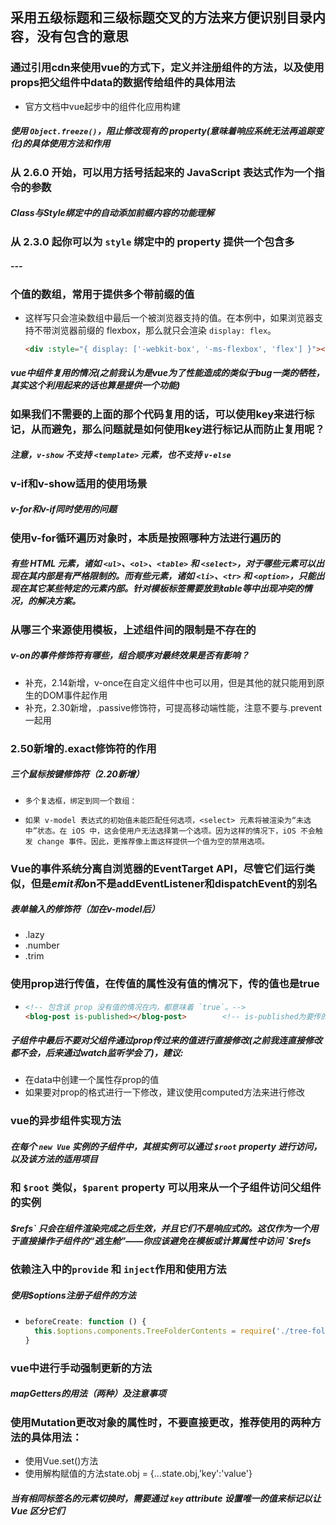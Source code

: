 ## 采用五级标题和三级标题交叉的方法来方便识别目录内容，没有包含的意思



### 通过引用cdn来使用vue的方式下，定义并注册组件的方法，以及使用props把父组件中data的数据传给组件的具体用法

+ 官方文档中vue起步中的组件化应用构建



##### 使用 `Object.freeze()`，阻止修改现有的 property(意味着响应系统无法再*追踪*变化)的具体使用方法和作用



### 从 2.6.0 开始，可以用方括号括起来的 JavaScript 表达式作为一个指令的参数



##### Class与Style绑定中的自动添加前缀内容的功能理解



### 从 2.3.0 起你可以为 `style` 绑定中的 property 提供一个包含多

##### ---

### 个值的数组，常用于提供多个带前缀的值

+ 这样写只会渲染数组中最后一个被浏览器支持的值。在本例中，如果浏览器支持不带浏览器前缀的 flexbox，那么就只会渲染 `display: flex`。

  ```html
  <div :style="{ display: ['-webkit-box', '-ms-flexbox', 'flex'] }"></div>
  ```

##### vue中组件复用的情况(之前我认为是vue为了性能造成的类似于bug一类的牺牲，其实这个利用起来的话也算是提供一个功能)



### 如果我们不需要的上面的那个代码复用的话，可以使用key来进行标记，从而避免，那么问题就是如何使用key进行标记从而防止复用呢？



##### 注意，`v-show` 不支持 `<template>` 元素，也不支持 `v-else`



### v-if和v-show适用的使用场景



##### v-for和v-if同时使用的问题



### 使用v-for循环遍历对象时，本质是按照哪种方法进行遍历的



##### 有些 HTML 元素，诸如 `<ul>`、`<ol>`、`<table>` 和 `<select>`，对于哪些元素可以出现在其内部是有严格限制的。而有些元素，诸如 `<li>`、`<tr>` 和 `<option>`，只能出现在其它某些特定的元素内部。针对模板标签需要放到table等中出现冲突的情况，的解决方案。



### 从哪三个来源使用模板，上述组件间的限制是不存在的



##### v-on的事件修饰符有哪些，组合顺序对最终效果是否有影响？

+ 补充，2.14新增，v-once在自定义组件中也可以用，但是其他的就只能用到原生的DOM事件起作用
+ 补充，2.30新增，.passive修饰符，可提高移动端性能，注意不要与.prevent一起用



### 2.50新增的.exact修饰符的作用



##### 三个鼠标按键修饰符（2.20新增）

+ ```
  多个复选框，绑定到同一个数组：
  ```

+ ```
  如果 v-model 表达式的初始值未能匹配任何选项，<select> 元素将被渲染为“未选中”状态。在 iOS 中，这会使用户无法选择第一个选项。因为这样的情况下，iOS 不会触发 change 事件。因此，更推荐像上面这样提供一个值为空的禁用选项。
  ```




### Vue的事件系统分离自浏览器的EventTarget API，尽管它们运行类似，但是$emit和$on不是addEventListener和dispatchEvent的别名



##### 表单输入的修饰符（加在v-model后）

+ .lazy
+ .number
+ .trim



### 使用prop进行传值，在传值的属性没有值的情况下，传的值也是true

+ ```html
  <!-- 包含该 prop 没有值的情况在内，都意味着 `true`。-->
  <blog-post is-published></blog-post>        <!-- is-published为要传的值 -->
  ```



##### 子组件中最后不要对父组件通过prop传过来的值进行直接修改(之前我连直接修改都不会，后来通过watch监听学会了)，建议:

+ 在data中创建一个属性存prop的值
+ 如果要对prop的格式进行一下修改，建议使用computed方法来进行修改



### vue的异步组件实现方法



##### 在每个 `new Vue` 实例的子组件中，其根实例可以通过 `$root` property 进行访问，以及该方法的适用项目



### 和 `$root` 类似，`$parent` property 可以用来从一个子组件访问父组件的实例



##### $refs` 只会在组件渲染完成之后生效，并且它们不是响应式的。这仅作为一个用于直接操作子组件的“逃生舱”——你应该避免在模板或计算属性中访问 `$refs



### 依赖注入中的`provide` 和 `inject`作用和使用方法



##### 使用$options注册子组件的方法

+ ```js
  beforeCreate: function () {
    this.$options.components.TreeFolderContents = require('./tree-folder-contents.vue').default
  }
  ```



### vue中进行手动强制更新的方法



##### mapGetters的用法（两种）及注意事项



### 使用Mutation更改对象的属性时，不要直接更改，推荐使用的两种方法的具体用法：

+ 使用Vue.set()方法
+ 使用解构赋值的方法state.obj = {...state.obj,'key':'value'}



##### 当有**相同标签名**的元素切换时，需要通过 `key` attribute 设置唯一的值来标记以让 Vue 区分它们



### 













